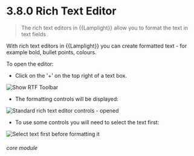 # 3.8.0 Rich Text Editor

> The rich text editors in {{Lamplight}} allow you to format the text in text fields

With rich text editors in {{Lamplight}} you can create formatted text - for example bold, bullet points, colours. 

To open the editor:
- Click on the '+' on the top right of a text box. 

![Show RTF Toolbar](3.8.0a.png) 

- The formatting controls will be displayed:

![Standard rich text editor controls - opened](21c.png)

- To use some controls you will need to select the text first:

![Select text first before formatting it](21d.png) 


###### core module

